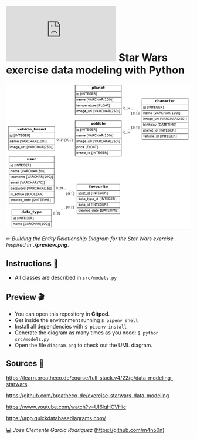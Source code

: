 # ![4Geeks Logo](http://assets.breatheco.de/apis/img/images.php?blob&random&cat=icon&tags=4geeks,16) Star Wars exercise data modeling with Python

![screenshot](https://raw.githubusercontent.com/m4n50n/starwars_exercise_data_modeling/main/screenshot_preview.png)

✏ *Building the Entity Relationship Diagram for the Star Wars exercise. Inspired in **./preview.png***.

## Instructions 📄

* All classes are described in `src/models.py`

## Preview 🎬

* You can open this repository in **Gitpod**.
* Get inside the environment running `$ pipenv shell`
* Install all dependencies with `$ pipenv install`
* Generate the diagram as many times as you need: `$ python src/models.py`
* Open the file `diagram.png` to check out the UML diagram.

## Sources 📌

<https://learn.breatheco.de/course/full-stack.v4/22/p/data-modeling-starwars>

<https://github.com/breatheco-de/exercise-starwars-data-modeling>

<https://www.youtube.com/watch?v=UI6lqHOVHic>

<https://app.quickdatabasediagrams.com/>

💻 _Jose Clemente García Rodríguez_ (<https://github.com/m4n50n>)
